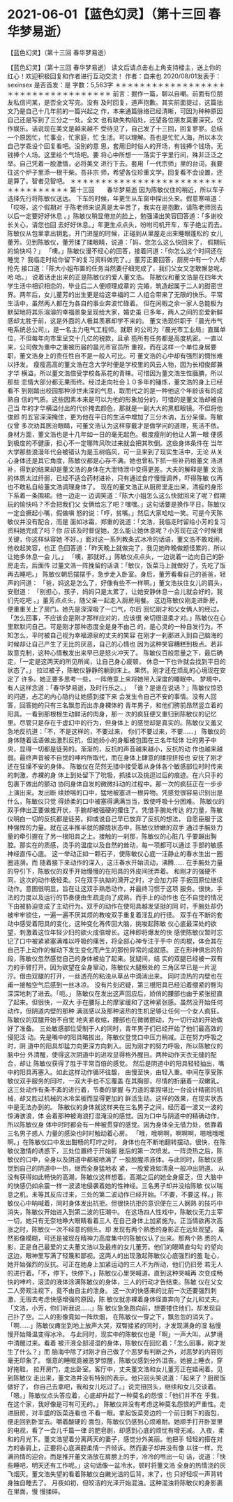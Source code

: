 # 2021-06-01【蓝色幻灵】（第十三回 春华梦易逝）



【蓝色幻灵】（第十三回 春华梦易逝）



【蓝色幻灵】（第十三回 春华梦易逝）
读文后请点击右上角支持楼主，送上你的红心！欢迎积极回复和作者进行互动交流！
作者：自来也 2020/08/01发表于： sexinsex 是否首发：是 字数：5,563字
＊＊＊＊＊＊＊＊＊＊＊＊＊＊＊＊＊＊＊＊＊＊＊＊＊＊＊＊＊＊＊＊＊＊＊
前言：掘作一篇，聊以自嘲。前面有位朋友私信问某，是否全文写完。没有 及时回复，道声抱歉。其实前面提过，这篇拙文乃是自己十几年前的一篇兴起之 作，本来通篇脉络已经清晰，可因为种种原因自己还是写到了三分之一处。全文 也有缺失构陷处，还望各位朋友莫要深究，仅作娱乐。话说现在美文是越来越不 受待见了，自己发了十三回，回复寥寥。总结一个原因忙，忙事业，忙家庭，忙 生活。可以理解。吾也是忙忙人海，所以本次自己学乖设个回复看吧。没别的意 思，套用旧时俗人的开场，有钱捧个钱场，无钱捧个人场。这里给个气场吧。要 将心中所想一一落实于字里行间，殊非泛泛之举。自己凭着一股激情，必将美文 进行下去。套用「一代宗师」里的台词，我要往这个炉子里添一根干柴。吾非宗 师，希望各位珍重文学。回复看不会设置，还是算了。智者见智吧。
＊＊＊＊＊＊＊＊＊＊＊＊＊＊＊＊＊＊＊＊＊＊＊＊＊＊＊＊＊＊＊＊＊＊＊
第十三回　　春华梦易逝
因为陈敏仪住的稍近，所以车子选择先行将陈敏仪送达。
下车的时候，年更生从车窗中探出头来。假意寒喧道：「哎呀，这个假期对 于陈老师来说真是太辛苦了，我实在是抱歉，请陈老师回去以后一定要好好休息 。」陈敏仪稍显倦怠的脸上，勉强涌出笑容回答道：「多谢校长关心，请您也回 去好好休息。」年更生点点头，吩咐司机开车，车子绝尘而去。
陈敏仪从包里拿出钥匙，开门进屋的时候，正碰到从里屋走出来睡眼蓬松的 女儿董芳。见到陈敏仪，董芳揉了揉眼睛，说道：「妈，您怎么这么快回来了， 假期玩的愉快吗？」
「噢。」陈敏仪漫不经心的回答，接着问道：「你怎么这个时间还在睡觉？ 我临走时给你留下的复习资料做完了。」董芳正要回答，厨房中有一个人却抢先 接口道：「陈大小姐布置的任务当然要仔细完成了，我们父女又怎敢懈怠呢，哈 哈。」
说着话走出来的正是陈敏仪的爱人董文浩。
陈敏仪和董文浩是在四年大学生活中相识相恋的，毕业后二人便顺理成章的 完婚，筑造起属于二人的甜密世界。两年后，女儿董芳的出生更是给这幸福的二 人组合带来了无限的快乐。平常生活中，虽然两人都在为各自的事业奔波忙碌着。 但在闲暇之余一家人总能极为默契地将其乐溶溶的幸福景象呈现给大家，婚史虽 已多年，两人之间的恋爱新鲜感却尢胜于前，这是外面的人极其羡慕却学不来的。
董文浩现供职于『晨光市气电系统总公司』，是一名主力电气工程师。就职 的公司为『晨光市工业局』直属单位，不但每年向市里呈交十几亿的税款，且承 揽所有任务都是高度机密。一直以来，公司做为重中之重被历届的晨光市官员所 重视，而在这样一个单位身居要职，董文浩身上的责任性自不是一般人可比。可 董文浩的心中却有强烈的惆怅难以抒发。
瘦瘦高高的董文浩在念大学时便是学校里的风云人物，因为长相俊郎兼才华 横溢，所以董文浩倍受学校各系花的青睐。可惜因为董文浩生性腼腆，所以那些 恋情大部分都无果而终。经过走向社会１０多年的锤炼，董文浩的身上已经看不 到刚踏出校园那种涉世未深的气息，取而代之的是一种他这个年龄该有的成熟自 信的气质。这些因素本来是可以为他的形象加分的，可惜的是董文浩却被自己当 年的才华横溢付出的代价掩去颜色，那就是一副大大的黑框眼镜。不但将他俊郎 的五官深深掩住，更为他在平日的生活中增加了三分木讷，五分呆傻。陈敏仪曾 多次劝其医治眼睛，可董文浩认为这样穿戴才是做学问的道理，死活不依。
身材方面，董文浩也是十几年如一日的毫无起色。极度瘦削的他让人第一眼 便感到极度的不健康，担心不一定哪阵风吹过来就会把其吹倒。这些身体条件在 当年大学那些浪漫年代会被错认为是玉树临风，可一旦来到了现实生活中，无论 从关心身体还是其它角度，陈敏仪都是心存不满。她也曾私下抓一些补药给董文 浩进补，得到的结果却是董文浩的身体在大泄特泄中变得更差。大夫的解释是董 文浩的体质太过纤弱，已经不适合药材进补，只有通过食疗慢慢调养，吓得陈敏 仪再也不敢私自给董文浩调理身体了。
现在的董文浩正从厨房里走出来，清瘦的身形下系着一条围裙。他一边走一 边调笑道：「陈大小姐怎么这么快就回来了呢？假期玩的愉快吗？不会把我们父 女俩给忘了吧？嘿嘿。」这句话要是换作平日，陈敏仪一定会撅起小嘴，假做嗔 怒的说：「哼，贫嘴。」然后大家哈哈一笑。可是今天陈敏仪并没有配合，而是 面如冰霜，郑重的说道：「文浩，我临走时留给小芳的复习资料她完成了吗？你 应该及时督促她，怎么能让她休息呢？小芳现在这个时候很关键，你这样纵容她 不好。」面对这一系列教条式冰冷的话语，董文浩不敢戏闹，他收起笑容，也正 色回答道：「昨天晚上就做完了，我见她昨晚做题怪累的，所以让她多休息一会 儿。」
「噢，那就好。」陈敏仪点点头，一边说着一边向自己的卧房走去。后面传 过董文浩一阵挽留的话语：「敏仪，饭菜马上就做好了，先吃了饭再去睡吧。」 陈敏仪朝后摆摆手，急步走入卧室。身后，董芳看看自己的爸爸，轻声的问道： 「爸，妈这是怎么了，好像有些不一样啊。」董文浩扶住女儿的肩头，安慰道： 「别担心，孩子，妈妈只是太累了，让她安静休息一会儿就会好的，我们先吃吧 。」董芳点点头，随父亲一起走入厨房用餐。
这边陈敏仪刚走进卧房，便重重关上了房门。她先是深深吸了一口气，尔后 回忆刚才和父女俩人的经过。「怎么回事，不应该会是刚才那样应对的，应该很 亲切很温柔才对。」陈敏仪在心里默默问自己。可是刚才那种态度全是身不由己 的，是心灵的一种自发行为。不知怎么，平时被自己视为幸福源泉的丈夫的笑容 在刚才一刹那进入到自己脑海的时候却让自己产生了无比的厌恶，自己的心情也 因为这种笑容糟糕到极点。若非故意克制，这种心情散发出来早已是怒火冲天了。 陈敏仪百般思量之下，最后确定，「一定是这两天的所见所闻，让自己身心疲顿， 休息一下也许就会找到平日的状态了。」
拉过被子，陈敏仪静静的躺到床上。果然，刚才还在烦乱的心境现在安定了 许多。她正要多思考一些，一阵倦意上来将她带入深度的睡眠中。
梦境中，有人这样念道：「春华梦易逝，及时行乐之。」
「谁？是谁在说话？」陈敏仪惊恐的问道，忐忑的内心隐约让她感到接下来 会发生令自己不安的事情。没有人回答，回答她的只有三名飘忽而出赤身裸体的 青年男子，和他们胯前昂然竖立着的阳具。一看到那根根生动鲜活的肉身，那一 次的疯狂便又重归到陈敏仪的记忆里。尽管只是存在于虚幻中的行为，但身体上 的感觉却是真实的。陈敏仪又羞又急地反抗道：「不，不是这样的，不要过来， 你们不要过来，不要……」
陈敏仪的身体随着话语做出激烈反抗，但她娇小的身躯被包围在三名年轻体 壮的男子中央，显得一切都是徒劳的。渐渐的，反抗的声音越来越小，反抗的动 作也越来越弱。最终声音被不自觉的呻吟所取代，而在身体上肆意的揉捏挤按也 安抚了刚才还在狂燥不安的身体。
陈敏仪在茫然无措中接受着从身体各个敏感部位时时传来的刺激，赤裸的身 体上到处留下了吮吸，抓揉以及挑逗过后的痕迹。在六只手的包裹下做出的颤动 协同身体自发的微微抖动的过程中。那一次的疯狂正在一步步上演出来。发出断 续娇喘的口中，猛地被塞进一根异物。凭感觉很容易识别出是什么，陈敏仪只觉 得娇柔的口中被塞得满满当当，致使呼吸十分困难。
陈敏仪的双手伸出正要做推开状，手腕却被强硬的攥住了。凭借手腕处传达 的力量，陈敏仪明白一切的反抗都是徒劳。抑或说自己早已放弃了反抗的想法， 自愿臣服于这种强悍的力量。就在这半推半就的朦胧状态中，陈敏仪娇嫩的双手 通过手腕处力量的牵引握在了另一根阳具之上。接触的一刹那，陈敏仪的心脏几 乎要蹦出胸腔。那实在的质感，烫手的温度以及自然的耸动，每一项都可以通过 手部的敏感神经直传心底。
这一举动正如一颗石子，使陈敏仪心底一汪静止的春水生出一圈圈涟漪。而 随着接下来动作的深入，这汪春水开始流动，沸腾……
在手腕处力量的导引下，陈敏仪的双手开始慢慢的在阳具的外皮间抚弄着。 和刚才的强硬不同，这次的动作极轻柔。只在双手执拗的滑开之时，才会加力将 手扳回原位继续动作。意图很明显，旨在让这双手熟悉动作，并最终习惯于这项 服务。很快，手法的力度以及运行的节奏便由生疏走向了成熟，而手上的动作也 在不自觉的情况下由被胁迫变成了主动行为。双手的动作在使阳具越发坚挺的同 时，手腕处却仍被牢牢锁住，一遍一遍不厌其烦的教唆双手重复着淫乱的行径。
双手在不断的套动中感受着阳具的变化，这种变化再传回大脑，挑唆起陈敏 仪心底最深处的欲望，刺激着这位年轻少妇的欲火成倍增长。这种即将爆发的快 感使陈敏仪暂时忘记了口中被紧紧塞满难以呼吸的痛苦，将全部心神专注于手中 的肉棍，体会其在自己手上动作的催动下发生变化而产生的那份异常的成就感。
正在形神俱忘的阶段，陈敏仪忽然感觉自己的身体被抬了起来。犹疑间，结 实的双腿已经被一双有力的手臂打开。因为欲望在全身窜动，陈敏仪大腿根处的 三角区早已是一片泥泞。借由双腿的打开，一丝透亮的粘浊从草丛中滴淌出来。 同时烫热的内壁也在甫一接触空气后感到一丝冰凉。
没有片刻迟疑，第三根阳具已经沿着绷紧的臀沟深深地刺了进去。「呃。」 陈敏仪在发出这声回应后，娇俏的腰部也由于紧张挺直了起来。但很快，一双大 手在腰际上的摩挲缓和了这种紧张感。虽然没开始任何动作，但阴道内壁的那种 满涨感以及那种滚热的生机足够让任何一个女人疯狂。陈敏仪的双腿开始不自觉 地夹紧收缩，腰部也在微微颤动，为一切行动的开始做好了准备。
三处敏感部位受制于人的同时，青年男子们已经开始了他们最高效的侵犯活 动。先是嘴中的阳具略拔出，陈敏仪登觉口中压力稍减。正在努力呼吸之时，阴 道中的阳具却猛力向更深方向刺入。因为刚才的努力呼吸，所以陈敏仪的脑中分 外清醒，使得这次阴道中的进攻显得格外醒目。两种动作天衣无缝的配合，却让 陈敏仪获得了胜于平常百倍的感觉。
然后是阴道中的阳具轻轻抽出，嘴中的阳具再塞入。如此这样动作循环往馥， 由慢至快，由轻入重。中间在享受陈敏仪双手服务的同时，一双大手也不忘覆盖 在其胸部，尽情的折磨着一双嫩乳。这三处动作有条不紊的进行着，节奏的掌握 与力道的拿捏堪比一台设计精密的机械，却又胜过机械的冰冷呆板而显得更加的 鲜活生动。这样的效果，在现实状态中是无法办到的。
陈敏仪的身体就这样夹在三名男子之间，经历着一波又一波的惊涛骇浪，体 会着那种被海浪打湿淹没的感觉。因为口中与阴道中的精确动作，所以陈敏仪身 体中时时都会有一种被贯穿的感觉。因为身体全无借力处，依靠着三名男子惑人 力量的感染也时时触动着心房。
「哦，哦啊啊，啊啊啊，嗯哦哦哦啊。」在陈敏仪口中发出酣畅的叮咛之时， 身体也在不断地翻转摆动。很快，在陈敏仪激情的诱惑下，三处位置终于开始膨 胀后的第一次喷发。一阵烫热之后，陈敏仪的口中，全身以及阴道中都被喷满了 一股股腥浓液体。与此同时，陈敏仪感觉到自己的阴道中一热，继而全身猛地收 紧，一股爱液如清泉一般冲出阴道。
从没有获得如此畅快的高潮，陈敏仪这样想着。高潮之后的她全身疲乏，但 大脑中的快感仍如余震一样一波波地侵袭着她的性神经。三名男子却并没给陈敏 仪以喘息之机，未等其反应过来，三处的第二波动作已经开始。「不要，不要这 样。」陈敏仪心中呐喊着，同时身体发出抗拒。但很快抗拒的意识便在三人娴熟 的技巧中消失，陈敏仪开始进入到第二波的狂潮中。
在这场四人性戏中，陈敏仪无力主宰一切，她只有无奈地睁大眼睛看着三人 在自己身体上加紧施为。正当情欲再次高涨之时，陈敏仪一次不经意的侧头。却 发现有两个熟悉的身影正在远处观望。
虽然影像模糊，可还是被现在精神力高度集中的陈敏仪认了出来。那两个熟 悉的人影，正是自己最爱的丈夫董文浩以及最疼的女儿董芳。他们的眼睛直勾勾 的望向这边，眼神里写满了轻篾和鄙视。这两人的出现激起陈敏仪心底强烈的羞 耻心，她开始强烈的反抗。可正在她身上加紧运动的三人不为所动，他们仍旧旁 若无人的进行着。「不，停下，快停下。」陈敏仪心里哭喊道。直到这种哭喊再 次变成畅快的呻吟，滚烫的液体涂满陈敏仪的身体，三人的行动才告结束。陈敏 仪在父女二人旁观注视下，竟不由自主的泄身。
这一次的快感来的比前一次还要强烈刺激，无瑕去考虑快感增强的原因，陈 敏仪就赤裸着身体径直奔向了女儿和丈夫。「文浩，小芳，你们听我说……」陈 敏仪急急跑向前，想要搂住他们，却发现自己扑了空。二人的影像竟如一阵炊烟， 在陈敏仪一穿之下，飘忽忽的消失了。
「啊……」陈敏仪瘫坐到地上放声大哭，双臀搂紧的同时，才发现满身的湿 粘慢慢开始降温变得冰冷。
与此同时，现实中的陈敏仪也是「啊」一声大叫，从梦境中清醒过来。看着 被汗液全部浸湿的身体，陈敏仪在回忆着：「怎么回事，刚才发生了什么？」而 脑海中除了对刚才自己做了个恶梦有判断之外，对恶梦的内容则毫无印象了。
惬意的睡眠竟被恶梦惊醒，陈敏仪感到分外沮丧。她披上睡衣，穿好拖鞋， 拉开房门，走出卧室。客厅中，丈夫董文浩和女儿董芳正在嬉闹着。见到陈敏仪 走出来，董文浩并没有特别的表示。他只回头笑说道：「起来了？厨房饭做好了， 你自己去拿吧，我和女儿吃过了。」说完扭回头，继续和女儿交谈着。
「嗯。」陈敏仪点头答应着，心底却升起了一种莫名的怨恨：「他们并不在 乎我，在这个家，我好像是可有可无的。」
陈敏仪并没有考虑这种莫名怨恨的严重性。走进厨房，对丰盛的饭菜连看也 不看一眼。拿起饭菜旁边的一个前日剩下的面包，便走回到卧室去。嚼着酸硬的 面包，陈敏仪仍感到心烦难耐。她顺手打开卧室里的电视，看了一会儿千篇一律 的肥皂剧，却感到心底的烦忧有增无减。
入夜，柔和的月光下。董文浩望着分离两天的妻子，感觉分外美丽。他把手 轻轻的搭在对方的香肩上，正要将心底满腔柔情一齐倾诉。然而妻子却并没有像 以往一样，充满热情的迎合。而是推开董文浩放在肩膀上的手，冷冷的甩出一句 话，说道：「快些睡吧，明天还有工作呢。」这句话像一盆冷水，顿时将董文浩 全身的热情浇的灰飞烟灭。董文浩失望的看着陈敏仪白嫩光洁的后背，末了，也 只好轻叹一声背转身独自睡去了。
月夜如初，但皎洁的光泽开始混浊。这种混浊将陈敏仪的身影裹在里面，慢 慢揉碎。



